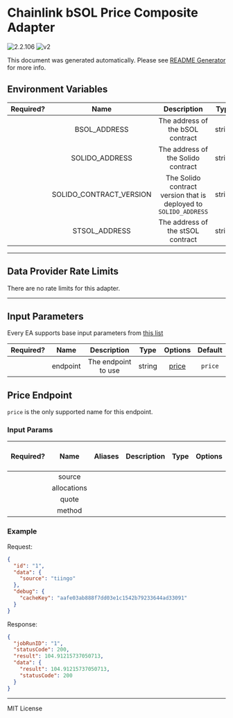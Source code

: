 # Chainlink bSOL Price Composite Adapter

![2.2.106](https://img.shields.io/github/package-json/v/smartcontractkit/external-adapters-js?filename=packages/composites/bsol-price/package.json) ![v2](https://img.shields.io/badge/framework%20version-v2-blueviolet)

This document was generated automatically. Please see [README Generator](../../scripts#readme-generator) for more info.

## Environment Variables

| Required? |          Name           |                           Description                            |  Type  | Options | Default |
| :-------: | :---------------------: | :--------------------------------------------------------------: | :----: | :-----: | :-----: |
|           |      BSOL_ADDRESS       |                 The address of the bSOL contract                 | string |         |         |
|           |     SOLIDO_ADDRESS      |                The address of the Solido contract                | string |         |         |
|           | SOLIDO_CONTRACT_VERSION | The Solido contract version that is deployed to `SOLIDO_ADDRESS` | string |         |         |
|           |      STSOL_ADDRESS      |                The address of the stSOL contract                 | string |         |         |

---

## Data Provider Rate Limits

There are no rate limits for this adapter.

---

## Input Parameters

Every EA supports base input parameters from [this list](../../core/bootstrap#base-input-parameters)

| Required? |   Name   |     Description     |  Type  |         Options          | Default |
| :-------: | :------: | :-----------------: | :----: | :----------------------: | :-----: |
|           | endpoint | The endpoint to use | string | [price](#price-endpoint) | `price` |

## Price Endpoint

`price` is the only supported name for this endpoint.

### Input Params

| Required? |    Name     | Aliases | Description | Type | Options | Default | Depends On | Not Valid With |
| :-------: | :---------: | :-----: | :---------: | :--: | :-----: | :-----: | :--------: | :------------: |
|           |   source    |         |             |      |         |         |            |                |
|           | allocations |         |             |      |         |         |            |                |
|           |    quote    |         |             |      |         |         |            |                |
|           |   method    |         |             |      |         |         |            |                |

### Example

Request:

```json
{
  "id": "1",
  "data": {
    "source": "tiingo"
  },
  "debug": {
    "cacheKey": "aafe03ab888f7dd03e1c1542b79233644ad33091"
  }
}
```

Response:

```json
{
  "jobRunID": "1",
  "statusCode": 200,
  "result": 104.91215737050713,
  "data": {
    "result": 104.91215737050713,
    "statusCode": 200
  }
}
```

---

MIT License
